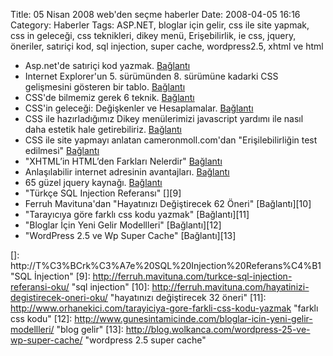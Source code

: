 Title: 05 Nisan 2008 web&#039;den seçme haberler
Date: 2008-04-05 16:16
Category: Haberler
Tags: ASP.NET, bloglar için gelir, css ile site yapmak, css in geleceği, css teknikleri, dikey menü, Erişebilirlik, ie css, jquery, öneriler, satıriçi kod, sql injection, super cache, wordpress2.5, xhtml ve html

-   Asp.net'de satıriçi kod yazmak. [Bağlantı][]
-   Internet Explorer'un 5. sürümünden 8. sürümüne kadarki CSS
    gelişmesini gösteren bir tablo. [Bağlantı][1]
-   CSS'de bilmemiz gerek 6 teknik. [Bağlantı][2]
-   CSS'in geleceği: Değişkenler ve Hesaplamalar. [Bağlantı][3]
-   CSS ile hazırladığımız Dikey menülerimizi javascript yardımı ile
    nasıl daha estetik hale getirebiliriz. [Bağlantı][4]
-   CSS ile site yapmayı anlatan cameronmoll.com'dan "Erişilebilirliğin
    test edilmesi" [Bağlantı][5]
-   "XHTML’in HTML’den Farkları Nelerdir" [Bağlantı][6]
-   Anlaşılabilir internet adresinin avantajları. [Bağlantı][7]
-   65 güzel jquery kaynağı. [Bağlantı][8]
-   "Türkçe SQL Injection Referansı" [][][Bağlantı][9]
-   Ferruh Mavituna'dan "Hayatınızı Değiştirecek 62 Öneri"
    [Bağlantı][10]
-   "Tarayıcıya göre farklı css kodu yazmak" [Bağlantı][11]
-   "Bloglar İçin Yeni Gelir Modellleri" [Bağlantı][12]
-   "WordPress 2.5 ve Wp Super Cache" [Bağlantı][13]

</p>

  [Bağlantı]: http://naspinski.com/post/inline-aspnet-tags-sorting-them-all-out-%283c25242c-3c253d2c-3c252c-3c252c-etc%29.aspx
    "satıriçi kod"
  [1]: http://msdn2.microsoft.com/en-us/library/cc351024%28VS.85%29.aspx
    "ie 5-8"
  [2]: http://trevordavis.net/blog/tutorial/the-6-most-important-css-techniques-you-need-to-know/
    "css in 6 tekniği"
  [3]: http://www.broken-links.com/2008/04/01/future-css-variables-and-calculations/
    "css: değişkenler ve hesaplamalar"
  [4]: http://woork.blogspot.com/2008/03/two-css-vertical-menu-with-showhide.html
    "css - javascript güzel dikey menüler"
  [5]: http://cameronmoll.com/archives/2008/04/extensible_css_interface_testing_extensibility/
    "CSS ile site yapmak"
  [6]: http://www.turkwebmaster.info/xhtml%e2%80%99in-html%e2%80%99den-farklari-nelerdir.html
    "xhtml ve html"
  [7]: http://www.darowski.com/tracesofinspiration/2008/03/16/url-as-ui/
    "url"
  [8]: http://speckyboy.com/2008/04/02/65-excellent-jquery-resources-tutorialscheat-sheetsebooksdemosplugins/
    "jquery linkelri"
  []: http://T%C3%BCrk%C3%A7e%20SQL%20Injection%20Referans%C4%B1
    "SQL İnjection"
  [9]: http://ferruh.mavituna.com/turkce-sql-injection-referansi-oku/
    "sql injection"
  [10]: http://ferruh.mavituna.com/hayatinizi-degistirecek-oneri-oku/
    "hayatınızı değiştirecek 32 öneri"
  [11]: http://www.orhanekici.com/tarayiciya-gore-farkli-css-kodu-yazmak
    "farklı css kodu"
  [12]: http://www.gunesintamicinde.com/bloglar-icin-yeni-gelir-modellleri/
    "blog gelir"
  [13]: http://blog.wolkanca.com/wordpress-25-ve-wp-super-cache/
    "wordpress 2.5 super cache"
